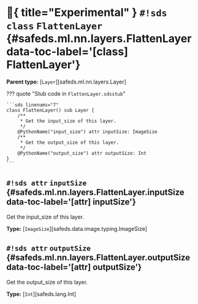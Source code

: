 # :test_tube:{ title="Experimental" } `#!sds class` `FlattenLayer` {#safeds.ml.nn.layers.FlattenLayer data-toc-label='[class] FlattenLayer'}

**Parent type:** [`Layer`][safeds.ml.nn.layers.Layer]

??? quote "Stub code in `FlattenLayer.sdsstub`"

    ```sds linenums="7"
    class FlattenLayer() sub Layer {
        /**
         * Get the input_size of this layer.
         */
        @PythonName("input_size") attr inputSize: ImageSize
        /**
         * Get the output_size of this layer.
         */
        @PythonName("output_size") attr outputSize: Int
    }
    ```

## `#!sds attr` `inputSize` {#safeds.ml.nn.layers.FlattenLayer.inputSize data-toc-label='[attr] inputSize'}

Get the input_size of this layer.

**Type:** [`ImageSize`][safeds.data.image.typing.ImageSize]

## `#!sds attr` `outputSize` {#safeds.ml.nn.layers.FlattenLayer.outputSize data-toc-label='[attr] outputSize'}

Get the output_size of this layer.

**Type:** [`Int`][safeds.lang.Int]
